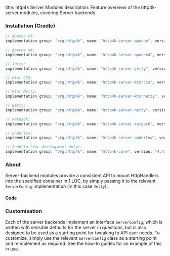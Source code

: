 title: http4k Server Modules
description: Feature overview of the http4k-server modules, covering Server backends

### Installation (Gradle)

```groovy
// Apache v5: 
implementation group: "org.http4k", name: "http4k-server-apache", version: "4.41.0.0"

// Apache v4: 
implementation group: "org.http4k", name: "http4k-server-apache4", version: "4.41.0.0"

// Jetty: 
implementation group: "org.http4k", name: "http4k-server-jetty", version: "4.41.0.0"

// Ktor CIO: 
implementation group: "org.http4k", name: "http4k-server-ktorcio", version: "4.41.0.0"

// Ktor Netty: 
implementation group: "org.http4k", name: "http4k-server-ktornetty", version: "4.41.0.0"

// Netty: 
implementation group: "org.http4k", name: "http4k-server-netty", version: "4.41.0.0"

// Ratpack: 
implementation group: "org.http4k", name: "http4k-server-ratpack", version: "4.41.0.0"

// Undertow: 
implementation group: "org.http4k", name: "http4k-server-undertow", version: "4.41.0.0"

// SunHttp (for development only): 
implementation group: "org.http4k", name: "http4k-core", version: "4.41.0.0"
```

### About
Server-backend modules provide a consistent API to mount HttpHandlers into the specified container in 1 LOC, by 
simply passing it to the relevant `ServerConfig` implementation (in this case `Jetty`):

#### Code [<img class="octocat"/>](https://github.com/http4k/http4k/blob/master/src/docs/guide/reference/servers/example_http.kt)

<script src="https://gist-it.appspot.com/https://github.com/http4k/http4k/blob/master/src/docs/guide/reference/servers/example_http.kt"></script>

### Customisation
Each of the server backends implement an interface `ServerConfig`, which is written with sensible defaults for the server in questions, 
but is also designed to be used as a starting point for tweaking to API user needs. To customize, simply use the relevant `ServerConfig` 
class as a starting point and reimplement as required. See the how-to guides for an example of this in use.
